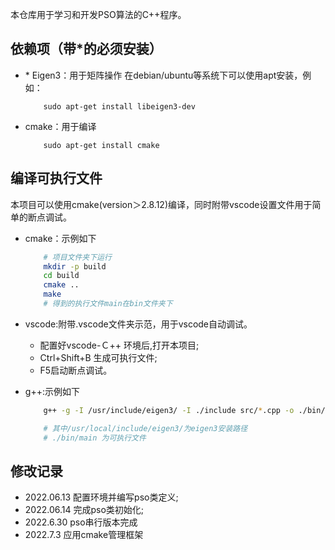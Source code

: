 本仓库用于学习和开发PSO算法的C++程序。

## 依赖项（带\*的必须安装）
- \* Eigen3：用于矩阵操作
    在debian/ubuntu等系统下可以使用apt安装，例如：
    ```
        sudo apt-get install libeigen3-dev
    ```
- cmake：用于编译
    ```
        sudo apt-get install cmake
    ```
## 编译可执行文件
本项目可以使用cmake(version＞2.8.12)编译，同时附带vscode设置文件用于简单的断点调试。


- cmake：示例如下
    ```bash
        # 项目文件夹下运行
        mkdir -p build
        cd build
        cmake ..
        make
        # 得到的执行文件main在bin文件夹下
    ```

- vscode:附带.vscode文件夹示范，用于vscode自动调试。
    - 配置好vscode-Ｃ++ 环境后,打开本项目;
    - Ctrl+Shift+B 生成可执行文件;
    - F5启动断点调试。

- g++:示例如下
    ```bash
        g++ -g -I /usr/include/eigen3/ -I ./include src/*.cpp -o ./bin/main -std=c++11

        # 其中/usr/local/include/eigen3/为eigen3安装路径
        # ./bin/main 为可执行文件
    ```
## 修改记录
- 2022.06.13 配置环境并编写pso类定义;
- 2022.06.14 完成pso类初始化;
- 2022.6.30 pso串行版本完成
- 2022.7.3 应用cmake管理框架
